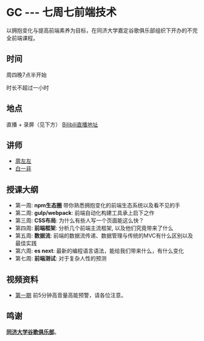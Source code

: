 
GC --- 七周七前端技术
==============

以拥抱变化与提高前端素养为目标，在同济大学嘉定谷歌俱乐部组织下开办的不完全前端课程。

## 时间
周四晚7点半开始

时长不超过一小时

## 地点
直播 + 录屏（见下方）
[Bilibili直播地址](https://live.bilibili.com/5990698)

## 讲师
- [周左左](https://github.com/dcalsky)
- [白一非](https://github.com/Softech86)

## 授课大纲
- 第一周: **npm生态圈** 带你熟悉拥抱变化的前端生态系统以及看不见的手
- 第二周: **gulp/webpack**: 前端自动化构建工具承上启下之作
- 第三周: **CSS布局**: 为什么有些人写一个页面能这么快？
- 第四周: **前端框架**: 分析几个前端主流框架, 以及他们究竟带来了什么
- 第五周: **数据流**: 前端的数据流传递、数据管理与传统的MVC有什么区别以及最佳实践
- 第六周: **es next**: 最新的编程语言语法，能给我们带来什么，有什么变化
- 第七周: **前端测试**: 对于复杂人性的预测

## 视频资料

* [第一期](https://v.douyu.com/show/kJmbBMk63Oe740XA) 前5分钟高音量高能预警，请各位注意。

## 鸣谢
**[同济大学谷歌俱乐部](http://sse.tongji.edu.cn/googlecamp)**。
